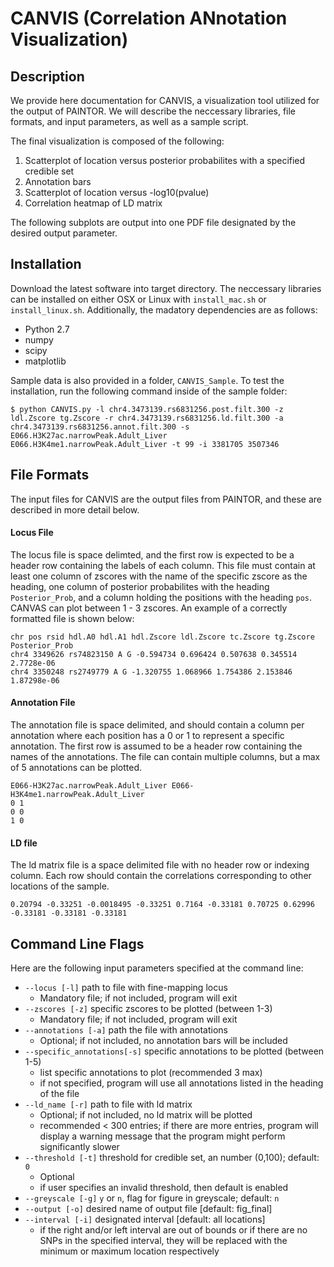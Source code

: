 # CANVIS (Correlation ANnotation Visualization)

## Description
We provide here documentation for CANVIS, a visualization tool utilized for the output of PAINTOR. We will describe the  neccessary libraries, file formats, and input parameters, as well as a sample script. 

The final visualization is composed of the following:

1. Scatterplot of location versus posterior probabilites with a specified credible set
2. Annotation bars
3. Scatterplot of location versus -log10(pvalue)   
4. Correlation heatmap of LD matrix 

The following subplots are output into one PDF file designated by the  desired output parameter. 

## Installation
Download the latest software into target directory. The neccessary libraries can be installed on either OSX or Linux with `install_mac.sh` or `install_linux.sh`. Additionally, the madatory dependencies are as follows:

- Python 2.7
- numpy
- scipy
- matplotlib

Sample data is also provided in a folder, `CANVIS_Sample`. To test the installation, run the following command inside of the sample folder:

```
$ python CANVIS.py -l chr4.3473139.rs6831256.post.filt.300 -z ldl.Zscore tg.Zscore -r chr4.3473139.rs6831256.ld.filt.300 -a chr4.3473139.rs6831256.annot.filt.300 -s E066.H3K27ac.narrowPeak.Adult_Liver E066.H3K4me1.narrowPeak.Adult_Liver -t 99 -i 3381705 3507346

```

## File Formats
The input files for CANVIS are the output files from PAINTOR, and these are described in more detail below. 

#### Locus File
The locus file is space delimted, and the first row is expected to be a header row containing the labels of each column. This file must contain at least one column of zscores with the name of the specific zscore as the heading, one column of posterior probabilites with the heading `Posterior_Prob`, and a column holding the positions with the heading `pos`. CANVAS can plot between 1 - 3 zscores. An example of a correctly formatted file is shown below: 

```
chr pos rsid hdl.A0 hdl.A1 hdl.Zscore ldl.Zscore tc.Zscore tg.Zscore Posterior_Prob
chr4 3349626 rs74823150 A G -0.594734 0.696424 0.507638 0.345514 2.7728e-06
chr4 3350248 rs2749779 A G -1.320755 1.068966 1.754386 2.153846 1.87298e-06

```
#### Annotation File
The annotation file is space delimited, and should contain a column per annotation where each position has a 0 or 1 to represent a specific annotation. The first row is assumed to be a header row containing the names of the annotations. The file can contain multiple columns, but a max of 5 annotations can be plotted. 

```
E066-H3K27ac.narrowPeak.Adult_Liver E066-H3K4me1.narrowPeak.Adult_Liver
0 1
0 0
1 0
```
#### LD file
The ld matrix file is a space delimited file with no header row or indexing column. Each row should contain the correlations corresponding to other locations of the sample. 

```
0.20794 -0.33251 -0.0018495 -0.33251 0.7164 -0.33181 0.70725 0.62996 -0.33181 -0.33181 -0.33181
```

## Command Line Flags  
Here are the following input parameters specified at the command line: 

- `--locus [-l]` path to file with fine-mapping locus
	- Mandatory file; if not included, program will exit
- `--zscores [-z]` specific zscores to be plotted (between 1-3)
	- Mandatory file; if not included, program will exit
- `--annotations [-a]` path the file with annotations 
	- Optional; if not included, no annotation bars will be included
- `--specific_annotations[-s]` specific annotations to be plotted (between 1-5)
	- list specific annotations to plot (recommended 3 max)
	- if not specified, program will use all annotations listed in the heading of the file
- `--ld_name [-r]` path to file with ld matrix
	- Optional; if not included, no ld matrix will be plotted
	- recommended < 300 entries; if there are more entries, program will display a warning message that the program might perform significantly slower
- `--threshold [-t]` threshold for credible set, an number (0,100); default: `0`
	- Optional
	- if user specifies an invalid threshold, then default is enabled
- `--greyscale [-g]` `y` or `n`, flag for figure in greyscale; default: `n`
- `--output [-o]` desired name of output file [default: fig_final]
- `--interval [-i]` designated interval [default: all locations]
	- if the right and/or left interval are out of bounds or if there are no SNPs in the specified interval, they will be replaced with the minimum or maximum location respectively






